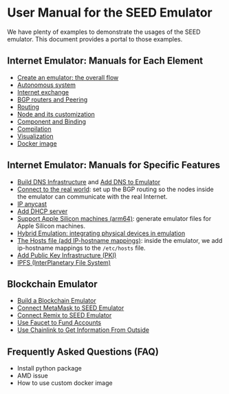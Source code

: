 # User Manual for the SEED Emulator

We have plenty of examples to demonstrate the usages of the SEED emulator.
This document provides a portal to those examples.


## Internet Emulator: Manuals for Each Element

  - [Create an emulator: the overall flow](./overall_flow.md)
  - [Autonomous system](./as.md)
  - [Internet exchange](./internet_exchange.md)
  - [BGP routers and Peering](./bgp.md) 
  - [Routing](./routing.md) 
  - [Node and its customization](./node.md)
  - [Component and Binding](./component.md) 
  - [Compilation](./compiler.md) 
  - [Visualization](./visualization.md)
  - [Docker image](./docker.md)


## Internet Emulator: Manuals for Specific Features

  - [Build DNS Infrastructure](../../examples/B01-dns-component/) and
    [Add DNS to Emulator](../../examples/B02-mini-internet-with-dns)  
  - [Connect to the real world](./bgp.md#connect-to-realworld): set up the BGP routing
    so the nodes inside the emulator can communicate with the real Internet. 
  - [IP anycast](../../examples/B03-ip-anycast/)
  - [Add DHCP server](../../examples/B10-dhcp/)
  - [Support Apple Silicon machines (arm64)](./docker.md#platform): generate emulator
    files for Apple Silicon machines. 
  - [Hybrid Emulation: integrating physical devices in emulation](../../examples/C03-bring-your-own-internet/)
  - [The Hosts file (add IP-hostname mappings)](../../examples/B11-etc-hosts/): inside the
    emulator, we add ip-hostname mappings to the `/etc/hosts` file. 
  - [Add Public Key Infrastructure (PKI)](../../examples/)
  - [IPFS (InterPlanetary File System)](../../examples/)


## Blockchain Emulator
  
  - [Build a Blockchain Emulator](../../examples/B06-blockchain/)
  - [Connect MetaMask to SEED Emulator](https://github.com/seed-labs/seed-labs/blob/master/manuals/emulator/metamask.md)
  - [Connect Remix to SEED Emulator](https://github.com/seed-labs/seed-labs/blob/master/manuals/emulator/remix.md)
  - [Use Faucet to Fund Accounts](../../examples/)
  - [Use Chainlink to Get Information From Outside](../../examples/)


## Frequently Asked Questions (FAQ)

  - Install python package
  - AMD issue
  - How to use custom docker image
